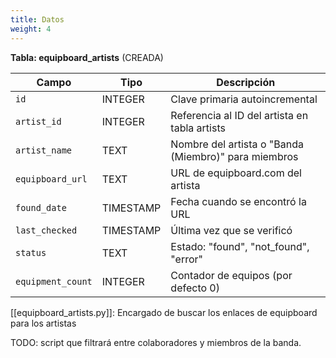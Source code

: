 ```yaml
---
title: Datos
weight: 4
---
```


**Tabla: equipboard_artists** (CREADA)

|Campo|Tipo|Descripción|
|---|---|---|
|`id`|INTEGER|Clave primaria autoincremental|
|`artist_id`|INTEGER|Referencia al ID del artista en tabla artists|
|`artist_name`|TEXT|Nombre del artista o "Banda (Miembro)" para miembros|
|`equipboard_url`|TEXT|URL de equipboard.com del artista|
|`found_date`|TIMESTAMP|Fecha cuando se encontró la URL|
|`last_checked`|TIMESTAMP|Última vez que se verificó|
|`status`|TEXT|Estado: "found", "not_found", "error"|
|`equipment_count`|INTEGER|Contador de equipos (por defecto 0)|

[[equipboard_artists.py]]: Encargado de buscar los enlaces de equipboard para los artistas

TODO: script que filtrará entre colaboradores y miembros de la banda.